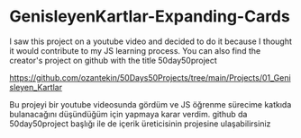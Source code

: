 # GenisleyenKartlar-Expanding-Cards

I saw this project on a youtube video and decided to do it because I thought it would contribute to my JS learning process. You can also find the creator's project on github with the title 50day50project

https://github.com/ozantekin/50Days50Projects/tree/main/Projects/01_Genisleyen_Kartlar

Bu projeyi bir youtube videosunda gördüm ve JS öğrenme sürecime katkıda bulanacağını düşündüğüm için yapmaya karar verdim. github da 50day50project başlığı ile de içerik üreticisinin projesine ulaşabilirsiniz
